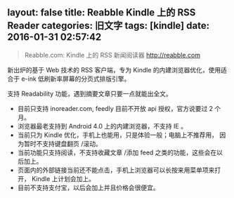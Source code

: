 layout: false
title: Reabble Kindle 上的 RSS Reader
categories: 旧文字
tags: [kindle]
date: 2016-01-31 02:57:42
---
> Reabble.com: Kindle 上的 RSS 新闻阅读器 http://reabble.com

新出炉的基于 Web 技术的 RSS 客户端，专为 Kindle 的内建浏览器优化，使用适合于 e-ink 低刷新率屏幕的分页式排版引擎。

支持 Readability 功能，遇到摘要文章只要一点就能出全文。

 - 目前只支持 inoreader.com, feedly 目前不开放 api 授权，官方说要过 2 个月。
 - 浏览器最老支持到 Android 4.0 上的内建浏览器，不支持 IE 。
 - 当前只为 Kindle 优化，手机上也能用，只是体验一般；电脑上不推荐用， 因为暂时不支持键盘翻页 /滚动。
 - 当前功能只支持阅读，不支持收藏文章 /添加 feed 之类的功能，这些会在以后加上。
 - 页面内的外部链接当前还不能点击，手机上浏览器可以长按来用菜单项来打开， Kindle 上计划会加上。
 - 目前不支持支付宝，以后会加上并且价格会很便宜。
